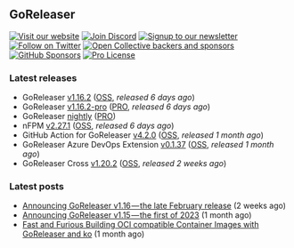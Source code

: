 ## GoReleaser

[![Visit our website](https://img.shields.io/badge/website-4285F4?style=for-the-badge&logo=googlechrome&logoColor=white)](https://goreleaser.com)
[![Join Discord](https://img.shields.io/badge/Discord-5865F2?style=for-the-badge&logo=discord&logoColor=white)](https://discord.gg/RGEBtg8vQ6)
[![Signup to our newsletter](https://img.shields.io/badge/news-E15718?style=for-the-badge&logo=revue&logoColor=white)](https://www.getrevue.co/profile/goreleaser)
[![Follow on Twitter](https://img.shields.io/badge/twitter-1DA1F2?style=for-the-badge&logo=twitter&logoColor=white)](https://twitter.com/goreleaser)
[![Open Collective backers and sponsors](https://img.shields.io/opencollective/all/goreleaser?logo=opencollective&style=for-the-badge)](https://opencollective.com/goreleaser)
[![GitHub Sponsors](https://img.shields.io/github/sponsors/caarlos0?logo=github&style=for-the-badge)](https://github.com/sponsors/caarlos0)
[![Pro License](https://img.shields.io/badge/pro_license-36A9AE?style=for-the-badge&logo=gumroad&logoColor=white)](https://goreleaser.com/pro)

### Latest releases
- GoReleaser [v1.16.2](https://github.com/goreleaser/goreleaser/releases/tag/v1.16.2) ([OSS](https://github.com/goreleaser/goreleaser), _released 6 days ago_)
- GoReleaser [v1.16.2-pro](https://github.com/goreleaser/goreleaser-pro/releases/tag/v1.16.2-pro) ([PRO](https://goreleaser.com/pro), _released 6 days ago_)
- GoReleaser [nightly](https://github.com/goreleaser/goreleaser-pro/releases/tag/nightly) ([PRO](https://goreleaser.com/pro))
- nFPM [v2.27.1](https://github.com/goreleaser/nfpm/releases/tag/v2.27.1) ([OSS](https://nfpm.goreleaser.com), _released 6 days ago_)
- GitHub Action for GoReleaser [v4.2.0](https://github.com/goreleaser/goreleaser-action/releases/tag/v4.2.0) ([OSS](https://github.com/goreleaser/goreleaser-action), _released 1 month ago_)
- GoReleaser Azure DevOps Extension [v0.1.37](https://github.com/goreleaser/goreleaser-azure-devops-extension/releases/tag/v0.1.37) ([OSS](https://github.com/goreleaser/goreleaser-azure-devops-extension), _released 1 month ago_)
- GoReleaser Cross [v1.20.2](https://github.com/goreleaser/goreleaser-cross/releases/tag/v1.20.2) ([OSS](https://github.com/goreleaser/goreleaser-cross), _released 2 weeks ago_)


### Latest posts
- [Announcing GoReleaser v1.16 — the late February release](https://blog.goreleaser.com/announcing-goreleaser-v1-16-the-late-february-release-d4aa6cd35e09?source=rss----17aa0cbd263f---4) (2 weeks ago)
- [Announcing GoReleaser v1.15 — the first of 2023](https://blog.goreleaser.com/announcing-goreleaser-v1-15-the-first-of-2023-bfa38b96f01c?source=rss----17aa0cbd263f---4) (1 month ago)
- [Fast and Furious Building OCI compatible Container Images with GoReleaser and ko](https://blog.goreleaser.com/fast-and-furious-building-oci-compatible-container-images-with-goreleaser-and-ko-77d9378c4130?source=rss----17aa0cbd263f---4) (1 month ago)
